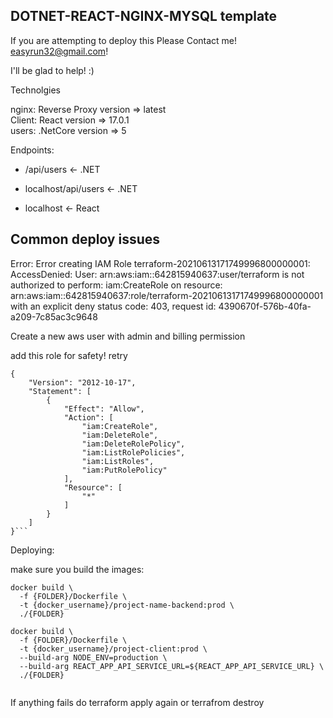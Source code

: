 ## DOTNET-REACT-NGINX-MYSQL template

If you are attempting to deploy this Please Contact me!
easyrun32@gmail.com!

I'll be glad to help! :)

Technolgies

nginx: Reverse Proxy version => latest </br>
Client: React version => 17.0.1</br>
users: .NetCore version => 5</br>

Endpoints:

- /api/users <- .NET

- localhost/api/users <- .NET

- localhost <- React

## Common deploy issues

Error: Error creating IAM Role terraform-20210613171749996800000001: AccessDenied: User: arn:aws:iam::642815940637:user/terraform is not authorized to perform: iam:CreateRole on resource: arn:aws:iam::642815940637:role/terraform-20210613171749996800000001 with an explicit deny
status code: 403, request id: 4390670f-576b-40fa-a209-7c85ac3c9648

Create a new aws user with admin and billing permission

add this role for safety!
retry

````
{
    "Version": "2012-10-17",
    "Statement": [
        {
            "Effect": "Allow",
            "Action": [
                "iam:CreateRole",
                "iam:DeleteRole",
                "iam:DeleteRolePolicy",
                "iam:ListRolePolicies",
                "iam:ListRoles",
                "iam:PutRolePolicy"
            ],
            "Resource": [
                "*"
            ]
        }
    ]
}```

````

Deploying:

make sure you build the images:

```
docker build \
  -f {FOLDER}/Dockerfile \
  -t {docker_username}/project-name-backend:prod \
  ./{FOLDER}

docker build \
  -f {FOLDER}/Dockerfile \
  -t {docker_username}/project-client:prod \
  --build-arg NODE_ENV=production \
  --build-arg REACT_APP_API_SERVICE_URL=${REACT_APP_API_SERVICE_URL} \
  ./{FOLDER}


```


If anything fails do terraform apply again or terrafrom destroy
